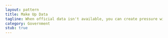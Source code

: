 ```yaml
---
layout: pattern
title: Make Up Data
tagline: When official data isn't available, you can create pressure with fake data. Use with care.
category: Government
stub: true
---
```

